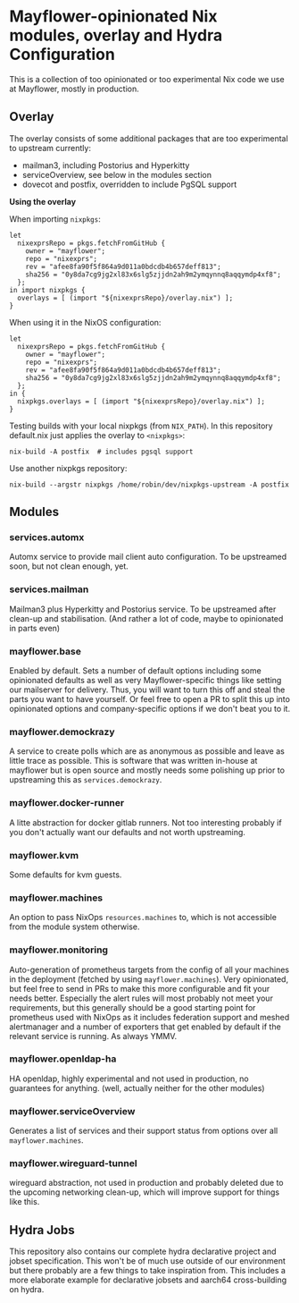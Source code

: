 # Mayflower-opinionated Nix modules, overlay and Hydra Configuration

This is a collection of too opinionated or too experimental Nix code we use at
Mayflower, mostly in production.

## Overlay

The overlay consists of some additional packages that are too experimental to
upstream currently:
 * mailman3, including Postorius and Hyperkitty
 * serviceOverview, see below in the modules section
 * dovecot and postfix, overridden to include PgSQL support

**Using the overlay**

When importing `nixpkgs`:
```
let
  nixexprsRepo = pkgs.fetchFromGitHub {
    owner = "mayflower";
    repo = "nixexprs";
    rev = "afee8fa90f5f864a9d011a0bdcdb4b657deff813";
    sha256 = "0y8da7cg9jg2xl83x6slg5zjjdn2ah9m2ymqynnq8aqqymdp4xf8";
  };
in import nixpkgs {
  overlays = [ (import "${nixexprsRepo}/overlay.nix") ];
}
```

When using it in the NixOS configuration:
```
let
  nixexprsRepo = pkgs.fetchFromGitHub {
    owner = "mayflower";
    repo = "nixexprs";
    rev = "afee8fa90f5f864a9d011a0bdcdb4b657deff813";
    sha256 = "0y8da7cg9jg2xl83x6slg5zjjdn2ah9m2ymqynnq8aqqymdp4xf8";
  };
in {
  nixpkgs.overlays = [ (import "${nixexprsRepo}/overlay.nix") ];
}
```

Testing builds with your local nixpkgs (from `NIX_PATH`).
In this repository default.nix just applies the overlay to `<nixpkgs>`:
```
nix-build -A postfix  # includes pgsql support
```

Use another nixpkgs repository:
```
nix-build --argstr nixpkgs /home/robin/dev/nixpkgs-upstream -A postfix
```

## Modules

### services.automx

Automx service to provide mail client auto configuration. To be upstreamed soon,
but not clean enough, yet.

### services.mailman

Mailman3 plus Hyperkitty and Postorius service. To be upstreamed after clean-up
and stabilisation. (And rather a lot of code, maybe to opinionated in parts
even)

### mayflower.base

Enabled by default. Sets a number of default options including some opinionated
defaults as well as very Mayflower-specific things like setting our mailserver
for delivery. Thus, you will want to turn this off and steal the parts you want
to have yourself. Or feel free to open a PR to split this up into opinionated
options and company-specific options if we don't beat you to it.

### mayflower.demockrazy

A service to create polls which are as anonymous as possible and leave as little
trace as possible. This is software that was written in-house at mayflower but
is open source and mostly needs some polishing up prior to upstreaming this as
`services.demockrazy`.

### mayflower.docker-runner

A litte abstraction for docker gitlab runners. Not too interesting probably if
you don't actually want our defaults and not worth upstreaming.

### mayflower.kvm

Some defaults for kvm guests.

### mayflower.machines

An option to pass NixOps `resources.machines` to, which is not accessible from
the module system otherwise.

### mayflower.monitoring

Auto-generation of prometheus targets from the config of all your machines in
the deployment (fetched by using `mayflower.machines`). Very opinionated, but
feel free to send in PRs to make this more configurable and fit your needs
better. Especially the alert rules will most probably not meet your
requirements, but this generally should be a good starting point for prometheus
used with NixOps as it includes federation support and meshed alertmanager and a
number of exporters that get enabled by default if the relevant service is
running. As always YMMV.

### mayflower.openldap-ha

HA openldap, highly experimental and not used in production, no guarantees for
anything. (well, actually neither for the other modules)

### mayflower.serviceOverview

Generates a list of services and their support status from options over all
`mayflower.machines`.

### mayflower.wireguard-tunnel
wireguard abstraction, not used in production and probably deleted due to the
upcoming networking clean-up, which will improve support for things like this.

## Hydra Jobs

This repository also contains our complete hydra declarative project and jobset
specification. This won't be of much use outside of our environment but there
probably are a few things to take inspiration from. This includes a more
elaborate example for declarative jobsets and aarch64 cross-building on hydra.
